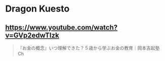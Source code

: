 # Dragon Kuesto

## https://www.youtube.com/watch?v=GVp2edwTIzk

> 『お金の概念』いつ理解できた？５歳から学ぶお金の教育｜岡本吉起塾Ch 
